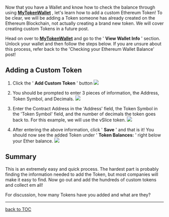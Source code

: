 Now that you have a Wallet and know how to check the balance through
using [**MyTokenWallet**](https://myTokenWallet.com/) , let's learn how to add a custom Ethereum
Token! To be clear, we will be adding a Token someone has already
created on the Ethereum Blockchain, not actually creating a brand new
token. We will cover creating custom Tokens in a future post.

Head on over to [**MyTokenWallet**](https://myTokenWallet.com/) and
go to the ' **View Wallet Info** ' section. Unlock your wallet and then
follow the steps below. If you are unsure about this process, refer back
to the 'Checking your Ethereum Wallet Balance' post!

## Adding a Custom Token


1. Click the ' **Add Custom Token** ' button
   ![](https://i2.wp.com/blockchaindk.com/wp-content/uploads/2017/02/Add-Custom-Token-Balance.png?fit=622%2C459&ssl=1)

2. You should be prompted to enter 3 pieces of information, the Address,
   Token Symbol, and Decimals.
   ![](https://i0.wp.com/blockchaindk.com/wp-content/uploads/2017/02/Custom-Token-Fields.png?fit=598%2C516&ssl=1)

3. Enter the Contract Address in the 'Address' field, the Token Symbol
   in the 'Token Symbol' field, and the number of decimals the token
   goes back to. For this example, we will use the vSlice token.
   ![](https://i1.wp.com/blockchaindk.com/wp-content/uploads/2017/02/Custom-Token-Fields-with-Information-Entered.png?fit=616%2C524&ssl=1)

4. After entering the above information, click ' **Save** ' and that is
   it! You should now see the added Token under ' **Token Balances:** '
   right below your Ether balance.
   ![](https://i0.wp.com/blockchaindk.com/wp-content/uploads/2017/02/After-Token-is-added.png?fit=622%2C459&ssl=1)

## Summary


This is an extremely easy and quick process. The hardest part is
probably finding the information needed to add the Token, but most
companies will make it easy to find. Now go out and add the hundreds of
custom tokens and collect em all!

For discussion, how many Tokens have you added and what are they?

***
[back to TOC](https://github.com/Zwilla/mytokenwallet.com/blob/master/docs/DOCS-TOC.md)
